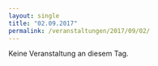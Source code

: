 ```yaml
---
layout: single
title: "02.09.2017"
permalink: /veranstaltungen/2017/09/02/
---
```


Keine Veranstaltung an diesem Tag.
